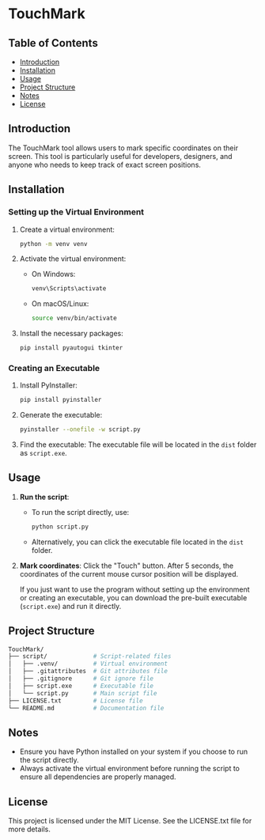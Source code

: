 # TouchMark

## Table of Contents
- [Introduction](#introduction)
- [Installation](#installation)
- [Usage](#usage)
- [Project Structure](#project-structure)
- [Notes](#notes)
- [License](#license)

## Introduction
The TouchMark tool allows users to mark specific coordinates on their screen. This tool is particularly useful for developers, designers, and anyone who needs to keep track of exact screen positions.

## Installation

### Setting up the Virtual Environment
1. Create a virtual environment:
   ```bash
   python -m venv venv
   ```

2. Activate the virtual environment:
   - On Windows:
     ```bash
     venv\Scripts\activate
     ```
   - On macOS/Linux:
     ```bash
     source venv/bin/activate
     ```

3. Install the necessary packages:
   ```bash
   pip install pyautogui tkinter
   ```

### Creating an Executable
1. Install PyInstaller:
   ```bash
   pip install pyinstaller
   ```

2. Generate the executable:
   ```bash
   pyinstaller --onefile -w script.py
   ```

3. Find the executable:
   The executable file will be located in the `dist` folder as `script.exe`.

## Usage
1. **Run the script**:
   - To run the script directly, use:
     ```bash
     python script.py
     ```
   - Alternatively, you can click the executable file located in the `dist` folder.

2. **Mark coordinates**:
   Click the "Touch" button. After 5 seconds, the coordinates of the current mouse cursor position will be displayed.

   If you just want to use the program without setting up the environment or creating an executable, you can download the pre-built executable (`script.exe`) and run it directly.

## Project Structure
```bash
TouchMark/
├── script/             # Script-related files
│   ├── .venv/          # Virtual environment
│   ├── .gitattributes  # Git attributes file
│   ├── .gitignore      # Git ignore file
│   ├── script.exe      # Executable file
│   └── script.py       # Main script file
├── LICENSE.txt         # License file
└── README.md           # Documentation file
```

## Notes
- Ensure you have Python installed on your system if you choose to run the script directly.
- Always activate the virtual environment before running the script to ensure all dependencies are properly managed.

## License
This project is licensed under the MIT License. See the LICENSE.txt file for more details.